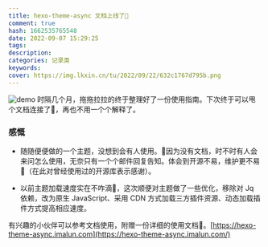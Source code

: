 ```yaml
---
title: hexo-theme-async 文档上线了🤣
comment: true
hash: 1662535765548
date: 2022-09-07 15:29:25
tags:
description:
categories: 记录类
keywords:
cover: https://img.lkxin.cn/tu/2022/09/22/632c1767d795b.png
---
```

![demo](https://img.lkxin.cn/tu/2022/09/22/632c1767d795b.png)
时隔几个月，拖拖拉拉的终于整理好了一份使用指南。下次终于可以甩个文档连接了🤣，再也不用一个个解释了。
<!--more-->
### 感慨
- 随随便便做的一个主题，没想到会有人使用。🤣因为没有文档，时不时有人会来问怎么使用，无奈只有一个个邮件回复告知。体会到开源不易，维护更不易🤣（在此对曾经使用过的开源库表示感谢）。

- 以前主题加载速度实在不咋滴🤣，这次顺便对主题做了一些优化，移除对 Jq 依赖，改为原生 JavaScript、采用 CDN 方式加载三方插件资源、动态加载插件方式提高相应速度。

有兴趣的小伙伴可以参考文档使用，附赠一份详细的使用文档🤣。[https://hexo-theme-async.imalun.com](https://hexo-theme-async.imalun.com/)

